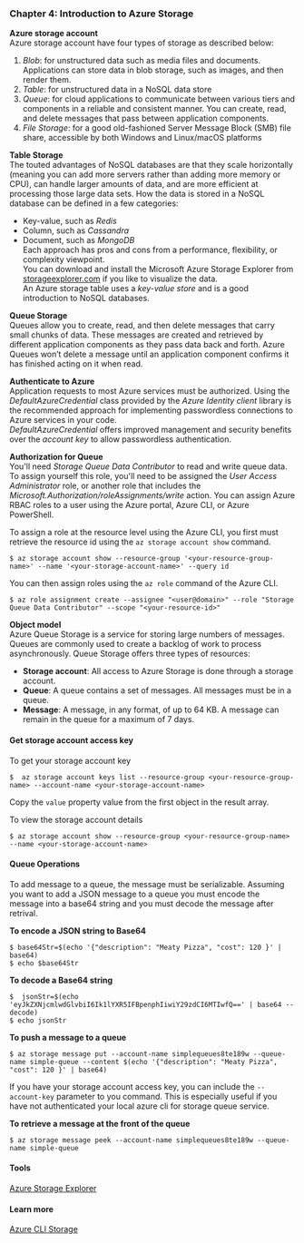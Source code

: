 ### Chapter 4: Introduction to Azure Storage
__Azure storage account__  
Azure storage account have four types of storage as described below:   
1. _Blob_: for unstructured data such as media files and documents. Applications can store data in blob storage, such as images, and then render them.  
2. _Table_: for unstructured data in a NoSQL data store
3. _Queue_: for cloud applications to communicate between various tiers and components in a reliable and consistent manner. You can create, read, and delete messages that pass between application components.
4. _File Storage_: for a good old-fashioned Server Message Block (SMB) file share, accessible by both Windows and Linux/macOS platforms


__Table Storage__  
The touted advantages of NoSQL databases are that they scale horizontally (meaning you can add more servers rather than adding more memory or CPU), can handle larger amounts of data, and are more efficient at processing those large data sets.
How the data is stored in a NoSQL database can be defined in a few categories:
* Key-value, such as _Redis_
* Column, such as _Cassandra_
* Document, such as _MongoDB_  
Each approach has pros and cons from a performance, flexibility, or complexity viewpoint.  
You can download and install the Microsoft Azure Storage Explorer from [storageexplorer.com](www.storageexplorer.com) if you like to visualize the data.  
An Azure storage table uses a _key-value store_ and is a good introduction to NoSQL databases.

__Queue Storage__  
Queues allow you to create, read, and then delete messages that carry small chunks of data. These messages are created and retrieved by different application components as they pass data back and forth. Azure Queues won’t delete a message until an application component confirms it has finished acting on it when read.  


__Authenticate to Azure__   
Application requests to most Azure services must be authorized. Using the _DefaultAzureCredential_ class provided by the _Azure Identity client_ library is the recommended approach for implementing passwordless connections to Azure services in your code.  
_DefaultAzureCredential_ offers improved management and security benefits over the _account key_ to allow passwordless authentication.  

__Authorization for Queue__   
You'll need _Storage Queue Data Contributor_ to read and write queue data. To assign yourself this role, you'll need to be assigned the _User Access Administrator_ role, or another role that includes the _Microsoft.Authorization/roleAssignments/write_ action. You can assign Azure RBAC roles to a user using the Azure portal, Azure CLI, or Azure PowerShell.

To assign a role at the resource level using the Azure CLI, you first must retrieve the resource id using the `az storage account show` command.
```
$ az storage account show --resource-group '<your-resource-group-name>' --name '<your-storage-account-name>' --query id
```  
 You can then assign roles using the `az role` command of the Azure CLI.
 ```
$ az role assignment create --assignee "<user@domain>" --role "Storage Queue Data Contributor" --scope "<your-resource-id>"
 ```

__Object model__  
Azure Queue Storage is a service for storing large numbers of messages. Queues are commonly used to create a backlog of work to process asynchronously.
Queue Storage offers three types of resources:
* __Storage account__: All access to Azure Storage is done through a storage account.   
* __Queue__: A queue contains a set of messages. All messages must be in a queue.
* __Message__: A message, in any format, of up to 64 KB. A message can remain in the queue for a maximum of 7 days.   


#### Get storage account access key
To get your storage account key
```
$  az storage account keys list --resource-group <your-resource-group-name> --account-name <your-storage-account-name>
```  
Copy the `value` property value from the first object in the result array.

To view the storage account details

```
$ az storage account show --resource-group <your-resource-group-name> --name <your-storage-account-name>  
```

#### Queue Operations
To add message to a queue, the message must be serializable.
Assuming you want to add a JSON message to a queue you must encode the message into a base64 string and you must decode the message after retrival.  

__To encode a JSON string to Base64__  

```
$ base64Str=$(echo '{"description": "Meaty Pizza", "cost": 120 }' | base64)
$ echo $base64Str
```

__To decode a Base64 string__  
```
$  jsonStr=$(echo 'eyJkZXNjcmlwdGlvbiI6Ik1lYXR5IFBpenphIiwiY29zdCI6MTIwfQ==' | base64 --decode)
$ echo jsonStr  
```

__To push a message to a queue__  
```
$ az storage message put --account-name simplequeues8te189w --queue-name simple-queue --content $(echo '{"description": "Meaty Pizza", "cost": 120 }' | base64)
```
If you have your storage account access key, you can include the  `--account-key` parameter to you command. This is especially useful if you have not authenticated your local azure cli for storage queue service.  

__To retrieve a message at the front of the queue__   
```
$ az storage message peek --account-name simplequeues8te189w --queue-name simple-queue
```  

#### Tools
[Azure Storage Explorer](https://azure.microsoft.com/en-us/products/storage/storage-explorer/)  

#### Learn more
[Azure CLI Storage](https://learn.microsoft.com/en-us/cli/azure/storage/message?view=azure-cli-latest)  
